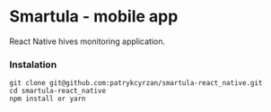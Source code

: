 # Smartula - mobile app

React Native hives monitoring application.

### Instalation

```shell
git clone git@github.com:patrykcyrzan/smartula-react_native.git
cd smartula-react_native
npm install or yarn
```
